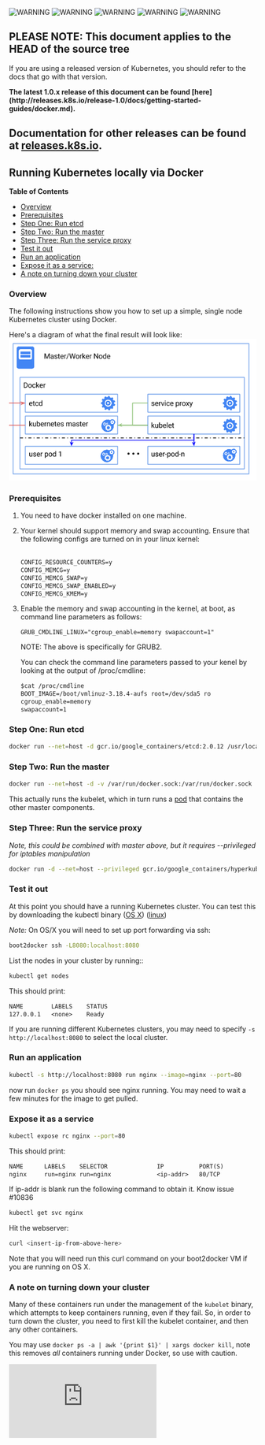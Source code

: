 <!-- BEGIN MUNGE: UNVERSIONED_WARNING -->

<!-- BEGIN STRIP_FOR_RELEASE -->

<img src="http://kubernetes.io/img/warning.png" alt="WARNING"
     width="25" height="25">
<img src="http://kubernetes.io/img/warning.png" alt="WARNING"
     width="25" height="25">
<img src="http://kubernetes.io/img/warning.png" alt="WARNING"
     width="25" height="25">
<img src="http://kubernetes.io/img/warning.png" alt="WARNING"
     width="25" height="25">
<img src="http://kubernetes.io/img/warning.png" alt="WARNING"
     width="25" height="25">

<h2>PLEASE NOTE: This document applies to the HEAD of the source tree</h2>

If you are using a released version of Kubernetes, you should
refer to the docs that go with that version.

<strong>
The latest 1.0.x release of this document can be found
[here](http://releases.k8s.io/release-1.0/docs/getting-started-guides/docker.md).

Documentation for other releases can be found at
[releases.k8s.io](http://releases.k8s.io).
</strong>
--

<!-- END STRIP_FOR_RELEASE -->

<!-- END MUNGE: UNVERSIONED_WARNING -->
Running Kubernetes locally via Docker
-------------------------------------

**Table of Contents**

- [Overview](#setting-up-a-cluster)
- [Prerequisites](#prerequisites)
- [Step One: Run etcd](#step-one-run-etcd)
- [Step Two: Run the master](#step-two-run-the-master)
- [Step Three: Run the service proxy](#step-three-run-the-service-proxy)
- [Test it out](#test-it-out)
- [Run an application](#run-an-application)
- [Expose it as a service:](#expose-it-as-a-service)
- [A note on turning down your cluster](#a-note-on-turning-down-your-cluster)

### Overview

The following instructions show you how to set up a simple, single node Kubernetes cluster using Docker.

Here's a diagram of what the final result will look like:
![Kubernetes Single Node on Docker](k8s-singlenode-docker.png)

### Prerequisites

1. You need to have docker installed on one machine.
2. Your kernel should support memory and swap accounting. Ensure that the
following configs are turned on in your linux kernel:
    ```console

    CONFIG_RESOURCE_COUNTERS=y 
    CONFIG_MEMCG=y 
    CONFIG_MEMCG_SWAP=y 
    CONFIG_MEMCG_SWAP_ENABLED=y 
    CONFIG_MEMCG_KMEM=y 
    ```
3. Enable the memory and swap accounting in the kernel, at boot, as command line
parameters as follows:
    ```console
    GRUB_CMDLINE_LINUX="cgroup_enable=memory swapaccount=1"
    ```
    NOTE: The above is specifically for GRUB2. 

    You can check the command line parameters passed to your kenel by looking at the
    output of /proc/cmdline:
    ```console
    $cat /proc/cmdline 
    BOOT_IMAGE=/boot/vmlinuz-3.18.4-aufs root=/dev/sda5 ro cgroup_enable=memory
    swapaccount=1
    ```
    

### Step One: Run etcd

```sh
docker run --net=host -d gcr.io/google_containers/etcd:2.0.12 /usr/local/bin/etcd --addr=127.0.0.1:4001 --bind-addr=0.0.0.0:4001 --data-dir=/var/etcd/data
```

### Step Two: Run the master

```sh
docker run --net=host -d -v /var/run/docker.sock:/var/run/docker.sock  gcr.io/google_containers/hyperkube:v1.0.1 /hyperkube kubelet --api_servers=http://localhost:8080 --v=2 --address=0.0.0.0 --enable_server --hostname_override=127.0.0.1 --config=/etc/kubernetes/manifests
```

This actually runs the kubelet, which in turn runs a [pod](../user-guide/pods.md) that contains the other master components.

### Step Three: Run the service proxy

*Note, this could be combined with master above, but it requires --privileged for iptables manipulation*

```sh
docker run -d --net=host --privileged gcr.io/google_containers/hyperkube:v1.0.1 /hyperkube proxy --master=http://127.0.0.1:8080 --v=2
```

### Test it out

At this point you should have a running Kubernetes cluster.  You can test this by downloading the kubectl 
binary
([OS X](https://storage.googleapis.com/kubernetes-release/release/v1.0.1/bin/darwin/amd64/kubectl))
([linux](https://storage.googleapis.com/kubernetes-release/release/v1.0.1/bin/linux/amd64/kubectl))

*Note:*
On OS/X you will need to set up port forwarding via ssh:

```sh
boot2docker ssh -L8080:localhost:8080
```

List the nodes in your cluster by running::

```sh
kubectl get nodes
```

This should print:

```console
NAME        LABELS    STATUS
127.0.0.1   <none>    Ready
```

If you are running different Kubernetes clusters, you may need to specify `-s http://localhost:8080` to select the local cluster.

### Run an application

```sh
kubectl -s http://localhost:8080 run nginx --image=nginx --port=80
```

now run `docker ps` you should see nginx running.  You may need to wait a few minutes for the image to get pulled.

### Expose it as a service

```sh
kubectl expose rc nginx --port=80
```

This should print:

```console
NAME      LABELS    SELECTOR              IP          PORT(S)
nginx     run=nginx run=nginx             <ip-addr>   80/TCP
```

If ip-addr is blank run the following command to obtain it. Know issue #10836

```sh
kubectl get svc nginx
```

Hit the webserver:

```sh
curl <insert-ip-from-above-here>
```

Note that you will need run this curl command on your boot2docker VM if you are running on OS X.

### A note on turning down your cluster

Many of these containers run under the management of the `kubelet` binary, which attempts to keep containers running, even if they fail.  So, in order to turn down
the cluster, you need to first kill the kubelet container, and then any other containers.

You may use `docker ps -a | awk '{print $1}' | xargs docker kill`, note this removes _all_ containers running under Docker, so use with caution.


<!-- BEGIN MUNGE: GENERATED_ANALYTICS -->
[![Analytics](https://kubernetes-site.appspot.com/UA-36037335-10/GitHub/docs/getting-started-guides/docker.md?pixel)]()
<!-- END MUNGE: GENERATED_ANALYTICS -->
